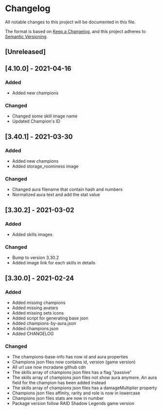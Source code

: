 # Changelog

All notable changes to this project will be documented in this file.

The format is based on [Keep a Changelog](https://keepachangelog.com/en/1.0.0/),
and this project adheres to [Semantic Versioning](https://semver.org/spec/v2.0.0.html).

## [Unreleased]

## [4.10.0] - 2021-04-16

### Added

- Added new champions

### Changed

- Changed some skill image name
- Updated Champion's ID

## [3.40.1] - 2021-03-30

### Added

- Added new champions
- Added storage_roominess image

### Changed

- Changed aura filename that contain hash and numbers
- Normalized aura text and add the stat value

## [3.30.2] - 2021-03-02

### Added

- Added skills images

### Changed

- Bump to version 3.30.2
- Added image link for each skills in details

## [3.30.0] - 2021-02-24

### Added

- Added missing champions
- Added missing avatars
- Added missing sets icons
- Added script for generating base json
- Added champions-by-aura.json
- Added champions.json
- Added CHANGELOG

### Changed

- The champions-base-info has now id and aura properties
- Champions json files now contains id, version (game version)
- All url use now mcradane github cdn
- The skills array of champions json files has a flag "passive"
- The skills array of champions json files not show aura anymore. An aura field for the champion has been added instead
- The skills array of champions json files has a damageMultiplier property
- Champions json files affinity, rarity and role is now in lowercase
- Champions json files stats are now in number
- Package version follow RAID Shadow Legends game version
